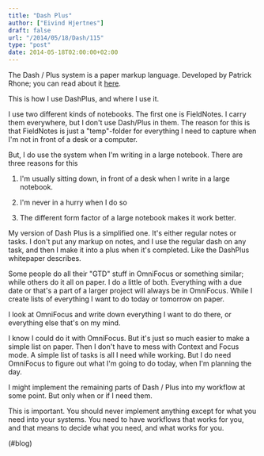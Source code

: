 ```yaml
---
title: "Dash Plus"
author: ["Eivind Hjertnes"]
draft: false
url: "/2014/05/18/Dash/115"
type: "post"
date: 2014-05-18T02:00:00+02:00
---
```


The Dash / Plus system is a paper markup language. Developed by Patrick
Rhone; you can read about it
[here](http://patrickrhone.com/2013/04/22/the-dash-plus-system/).

This is how I use DashPlus, and where I use it.

I use two different kinds of notebooks. The first one is FieldNotes. I
carry them everywhere, but I don't use Dash/Plus in them. The reason for
this is that FieldNotes is just a "temp"-folder for everything I need to
capture when I'm not in front of a desk or a computer.

But, I do use the system when I'm writing in a large notebook. There are
three reasons for this

1.  I'm usually sitting down, in front of a desk when I write in a large
    notebook.

    <div class="HTML">
      <div></div>

    </p>

    </div>

2.  I'm never in a hurry when I do so

3.  The different form factor of a large notebook makes it work better.

My version of Dash Plus is a simplified one. It's either regular notes
or tasks. I don't put any markup on notes, and I use the regular dash on
any task, and then I make it into a plus when it's completed. Like the
DashPlus whitepaper describes.

Some people do all their "GTD" stuff in OmniFocus or something similar;
while others do it all on paper. I do a little of both. Everything with
a due date or that's a part of a larger project will always be in
OmniFocus. While I create lists of everything I want to do today or
tomorrow on paper.

I look at OmniFocus and write down everything I want to do there, or
everything else that's on my mind.

I know I could do it with OmniFocus. But it's just so much easier to
make a simple list on paper. Then I don't have to mess with Context and
Focus mode. A simple list of tasks is all I need while working. But I do
need OmniFocus to figure out what I'm going to do today, when I'm
planning the day.

I might implement the remaining parts of Dash / Plus into my workflow at
some point. But only when or if I need them.

This is important. You should never implement anything except for what
you need into your systems. You need to have workflows that works for
you, and that means to decide what you need, and what works for you.

(#blog)
